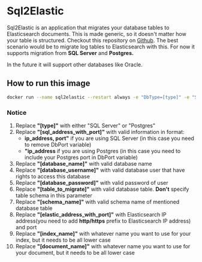 # Sql2Elastic

Sql2Elastic is an application that migrates your database tables to Elasticsearch documents.
This is made generic, so it doesn't matter how your table is structured.
Checkout this repository on [Github](https://github.com/Ryukote/Sql2Elastic).
The best scenario would be to migrate log tables to Elasticsearch with this.
For now it supports migration from **SQL Server** and **Postgres.**

In the future it will support other databases like Oracle.

## How to run this image

```bash
docker run --name sql2elastic --restart always -e "DbType=[type]" -e "SqlHost=[sql_address_with_port]" -e "DbPort=[db_port]" -e "DbName=[database_name]" -e "DbUsername=[database_username]" -e "DbPassword=[database_password]" -e "DbTable=[table_to_migrate]" -e "DbSchema=[schema_name]" -e "ElasticHost=[elastic_address_with_port]" -e "ElasticIndex=[index_name]" -e "ElasticDocument=[document_name]" -d ryukote/sql2elastic:latest
```

### Notice

1. Replace **"[type]"** with either "SQL Server" or "Postgres"
2. Replace **"[sql_address_with_port]"** with valid information in format:
    * **ip_address, port"** if you are using SQL Server (in this case you need to remove DbPort variable)
    * **"ip_address** if you are using Postgres (in this case you need to include your Postgres port in DbPort variable)
3. Replace **"[database_name]"** with valid database name
4. Replace **"[database_username]"** with valid database user that have rights to access this database
5. Replace **"[database_password]"** with valid password of user
6. Replace **"[table_to_migrate]"** with valid database table. **Don't** specify table schema in this parameter
7. Replace **"[schema_name]"** with valid schema name of mentioned database table
8. Replace **"[elastic_address_with_port]"** with Elasticsearch IP address(you need to add **http/https** prefix to Elasticsearch IP address) and port
9. Replace **"[index_name]"** with whatever name you want to use for your index, but it needs to be all lower case
10. Replace **"[document_name]"** with whatever name you want to use for your document, but it needs to be all lower case
